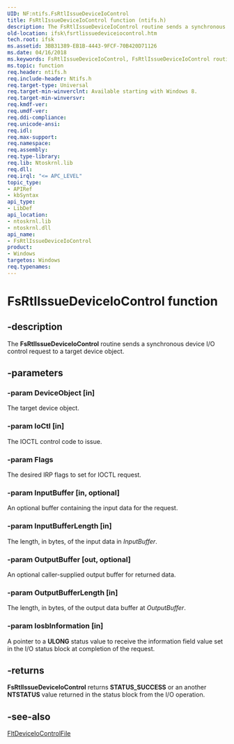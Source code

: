 ```yaml
---
UID: NF:ntifs.FsRtlIssueDeviceIoControl
title: FsRtlIssueDeviceIoControl function (ntifs.h)
description: The FsRtlIssueDeviceIoControl routine sends a synchronous device I/O control request to a target device object.
old-location: ifsk\fsrtlissuedeviceiocontrol.htm
tech.root: ifsk
ms.assetid: 3BB31389-EB1B-4443-9FCF-70B420D71126
ms.date: 04/16/2018
ms.keywords: FsRtlIssueDeviceIoControl, FsRtlIssueDeviceIoControl routine [Installable File System Drivers], ifsk.fsrtlissuedeviceiocontrol, ntifs/FsRtlIssueDeviceIoControl
ms.topic: function
req.header: ntifs.h
req.include-header: Ntifs.h
req.target-type: Universal
req.target-min-winverclnt: Available starting with Windows 8.
req.target-min-winversvr: 
req.kmdf-ver: 
req.umdf-ver: 
req.ddi-compliance: 
req.unicode-ansi: 
req.idl: 
req.max-support: 
req.namespace: 
req.assembly: 
req.type-library: 
req.lib: Ntoskrnl.lib
req.dll: 
req.irql: "<= APC_LEVEL"
topic_type:
- APIRef
- kbSyntax
api_type:
- LibDef
api_location:
- ntoskrnl.lib
- ntoskrnl.dll
api_name:
- FsRtlIssueDeviceIoControl
product:
- Windows
targetos: Windows
req.typenames: 
---
```


# FsRtlIssueDeviceIoControl function


## -description


The <b>FsRtlIssueDeviceIoControl</b> routine sends a synchronous device I/O control request to a target device object.


## -parameters




### -param DeviceObject [in]

The target device object.


### -param IoCtl [in]

The IOCTL control code to issue.


### -param Flags

<p>The desired IRP flags to set for IOCTL request.</p>


### -param InputBuffer [in, optional]

An optional buffer containing the input data for the request.


### -param InputBufferLength [in]

The length, in bytes, of the input data in <i>InputBuffer</i>.


### -param OutputBuffer [out, optional]

An optional caller-supplied output buffer for returned data.


### -param OutputBufferLength [in]

The length, in bytes, of the output data buffer at <i>OutputBuffer</i>.


### -param IosbInformation [in]

A pointer to a <b>ULONG</b> status value to receive the information field value set in the I/O status block at completion of the request.


## -returns



<b>FsRtlIssueDeviceIoControl</b> returns <b>STATUS_SUCCESS</b> or an another <b>NTSTATUS</b> value returned in the status block from the I/O operation.




## -see-also




<a href="https://docs.microsoft.com/windows-hardware/drivers/ddi/content/fltkernel/nf-fltkernel-fltdeviceiocontrolfile">FltDeviceIoControlFile</a>
 

 

